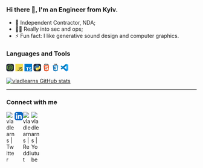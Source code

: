 ### Hi there 👋, I'm an Engineer from Kyiv.

- 💼 Independent Contractor, NDA;
- 👨‍💻 Really into sec and ops;
- ⚡ Fun fact: I like generative sound design and computer graphics.


### Languages and Tools

<code><img height="20" src="https://github.com/tandpfun/skill-icons/blob/main/icons/NodeJS-Dark.svg" alt="Node.js"></code>
<code><img height="20" src="https://raw.githubusercontent.com/github/explore/80688e429a7d4ef2fca1e82350fe8e3517d3494d/topics/javascript/javascript.png" alt="JavaScript"></code>
<code><img height="20" src="https://raw.githubusercontent.com/github/explore/80688e429a7d4ef2fca1e82350fe8e3517d3494d/topics/typescript/typescript.png" alt="TypeScript"></code>
<code><img height="20" src="https://github.com/tandpfun/skill-icons/blob/main/icons/Python-Dark.svg" alt="Python"></code>
<code><img height="20" src="https://raw.githubusercontent.com/github/explore/80688e429a7d4ef2fca1e82350fe8e3517d3494d/topics/html/html.png" alt="HTML"></code>
<code><img height="20" src="https://raw.githubusercontent.com/github/explore/80688e429a7d4ef2fca1e82350fe8e3517d3494d/topics/css/css.png" alt="CSS"></code>
<code><img height="20" src="https://raw.githubusercontent.com/github/explore/80688e429a7d4ef2fca1e82350fe8e3517d3494d/topics/visual-studio-code/visual-studio-code.png" alt="Visual Studio Code"></code>

[![vladlearns GitHub stats](https://github-readme-stats.vercel.app/api?username=vladlearns&theme=chartreuse-dark)](https://www.youtube.com/channel/UC1_KWu2dcZokAhmWsSCC_Cg)

---

### Connect with me

[<img align="left" alt="vladlearns | Twitter" width="22px" src="https://raw.githubusercontent.com/anuraghazra/anuraghazra/master/assets/twitter.svg" />][twitter]
[<img align="left" alt="vladlearns | LinkedIn" width="22px" src="https://github.com/tandpfun/skill-icons/blob/main/icons/LinkedIn.svg" />][linkedin]
[<img align="left" alt="vladlearns | Reddit" width="22px" src="https://img.shields.io/badge/Reddit-FF4500?style=for-the-badge&logo=reddit&logoColor=white" />][reddit]
[<img align="left" alt="vladlearns | Youtube" width="22px" src="https://img.shields.io/badge/YouTube-FF0000?style=for-the-badge&logo=youtube&logoColor=white" />][youtube]


[twitter]: https://twitter.com/vladlearns
[instagram]: https://instagram.com/vladlearns
[reddit]: https://www.reddit.com/user/vladlearns
[linkedin]: https://www.linkedin.com/in/vladlearns/
[youtube]: https://www.youtube.com/channel/UC1_KWu2dcZokAhmWsSCC_Cg

